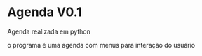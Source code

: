 Agenda V0.1
================================

Agenda realizada em python

o programa é uma agenda com menus para interação do usuário